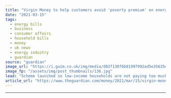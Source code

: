 ```yaml
---
title: "Virgin Money to help customers avoid 'poverty premium' on energy bills"
date: "2021-03-15"
tags: 
  - energy bills
  - business
  - consumer affairs
  - household bills
  - money
  - uk news
  - energy industry
  - guardian
source: "guardian"
image_url: "https://i.guim.co.uk/img/media/d02f130f6b81997992ad5e35635ec32fcab4b3c3/13_14_4714_2828/master/4714.jpg?width=460&quality=85&auto=format&fit=max&s=a9a1e58a4bda2c149dedad9ae99f24d6"
image_fp: "/assets/img/post_thumbnails/136.jpg"
lead: "Scheme launched so low-income households are not paying too much for utilitiesA scheme to help low-income households avoid paying too much for their energy bills is being launched by Virgin Money, which has said it wants to ensure none of its custome..."
article_url: "https://www.theguardian.com/money/2021/mar/15/virgin-money-to-help-customers-avoid-poverty-premium-on-energy-bills"
---
```


---
